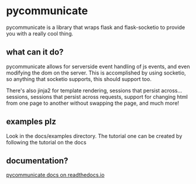 # pycommunicate
pycommunicate is a library that wraps flask and flask-socketio to provide you with a really cool thing.

## what can it do?
pycommunicate allows for serverside event handling of js events, and even modifying the dom on the server. This is accomplished
by using socketio, so anything that socketio supports, this should support too.

There's also jinja2 for template rendering, sessions that persist across... sessions, sessions that persist across requests,
support for changing html from one page to another without swapping the page, and much more!

## examples plz

Look in the docs/examples directory. The tutorial one can be created by following the tutorial on the docs

## documentation?

[pycommunicate docs on readthedocs.io](http://pycommunicate.readthedocs.io) 